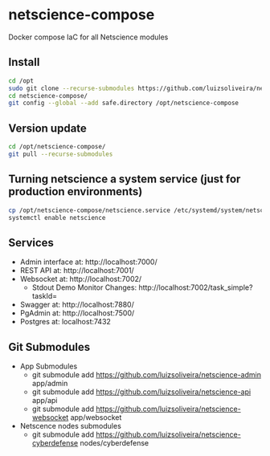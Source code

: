 # netscience-compose
Docker compose IaC for all Netscience modules

## Install
```bash
cd /opt
sudo git clone --recurse-submodules https://github.com/luizsoliveira/netscience-compose
cd netscience-compose/
git config --global --add safe.directory /opt/netscience-compose
```

## Version update
```bash
cd /opt/netscience-compose/
git pull --recurse-submodules
```

## Turning netscience a system service (just for production environments)
```bash
cp /opt/netscience-compose/netscience.service /etc/systemd/system/netscience.service
systemctl enable netscience
```

## Services
* Admin interface at: http://localhost:7000/
* REST API at: http://localhost:7001/
* Websocket at: http://localhost:7002/
  * Stdout Demo Monitor Changes: http://localhost:7002/task_simple?taskId=
* Swagger at: http://localhost:7880/
* PgAdmin at: http://localhost:7500/
* Postgres at: localhost:7432


## Git Submodules
* App Submodules
  * git submodule add https://github.com/luizsoliveira/netscience-admin app/admin
  * git submodule add https://github.com/luizsoliveira/netscience-api app/api
  * git submodule add https://github.com/luizsoliveira/netscience-websocket app/websocket
* Netscence nodes submodules
  * git submodule add https://github.com/luizsoliveira/netscience-cyberdefense nodes/cyberdefense
